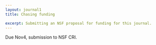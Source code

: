 ```yaml
---
layout: journal1
title: Chasing funding

excerpt: Submitting an NSF proposal for funding for this journal.
---
```


Due Nov4, submission to NSF CRI.
